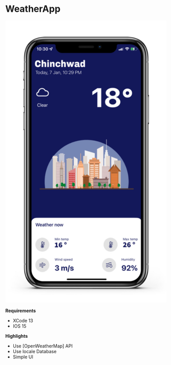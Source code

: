# WeatherApp

<img src="WeatherApp/Image/screenshot.png" />

**Requirements**
- XCode 13
- IOS 15

**Highlights**
- Use [OpenWeatherMap] API
- Use locale Database
- Simple UI
